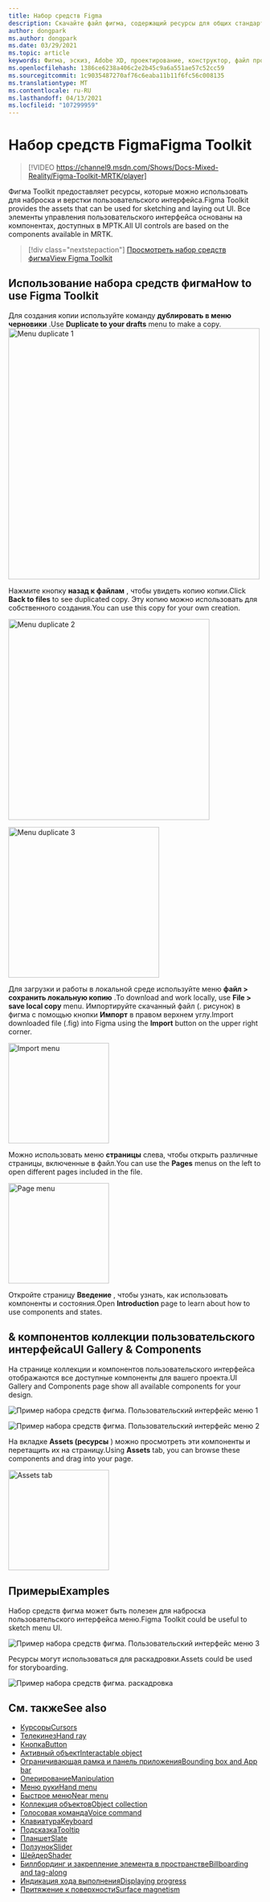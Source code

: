 ```yaml
---
title: Набор средств Figma
description: Скачайте файл фигма, содержащий ресурсы для общих стандартных блоков пользовательского интерфейса.
author: dongpark
ms.author: dongpark
ms.date: 03/29/2021
ms.topic: article
keywords: Фигма, эскиз, Adobe XD, проектирование, конструктор, файл проекта, проектирование UX, HoloLens, МРТК, набор средств для смешанной реальности
ms.openlocfilehash: 1386ce6238a406c2e2b45c9a6a551ae57c52cc59
ms.sourcegitcommit: 1c9035487270af76c6eaba11b11f6fc56c008135
ms.translationtype: MT
ms.contentlocale: ru-RU
ms.lasthandoff: 04/13/2021
ms.locfileid: "107299959"
---
```

# <a name="figma-toolkit"></a><span data-ttu-id="7ea16-104">Набор средств Figma</span><span class="sxs-lookup"><span data-stu-id="7ea16-104">Figma Toolkit</span></span>

> [!VIDEO https://channel9.msdn.com/Shows/Docs-Mixed-Reality/Figma-Toolkit-MRTK/player]

<span data-ttu-id="7ea16-105">Фигма Toolkit предоставляет ресурсы, которые можно использовать для наброска и верстки пользовательского интерфейса.</span><span class="sxs-lookup"><span data-stu-id="7ea16-105">Figma Toolkit provides the assets that can be used for sketching and laying out UI.</span></span> <span data-ttu-id="7ea16-106">Все элементы управления пользовательского интерфейса основаны на компонентах, доступных в МРТК.</span><span class="sxs-lookup"><span data-stu-id="7ea16-106">All UI controls are based on the components available in MRTK.</span></span> 

> [!div class="nextstepaction"]
> [<span data-ttu-id="7ea16-107">Просмотреть набор средств фигма</span><span class="sxs-lookup"><span data-stu-id="7ea16-107">View Figma Toolkit</span></span>](https://www.figma.com/file/ltLag9SxjUIyLQFsp7NNE7/Mixed-Reality-Toolkit-for-Figma?node-id=116%3A4)

## <a name="how-to-use-figma-toolkit"></a><span data-ttu-id="7ea16-108">Использование набора средств фигма</span><span class="sxs-lookup"><span data-stu-id="7ea16-108">How to use Figma Toolkit</span></span>
<span data-ttu-id="7ea16-109">Для создания копии используйте команду **дублировать в меню черновики** .</span><span class="sxs-lookup"><span data-stu-id="7ea16-109">Use **Duplicate to your drafts** menu to make a copy.</span></span>
<img src="images/UX_Figma_Use1.png" width="500px" alt="Menu duplicate 1"><br>

<span data-ttu-id="7ea16-110">Нажмите кнопку **назад к файлам** , чтобы увидеть копию копии.</span><span class="sxs-lookup"><span data-stu-id="7ea16-110">Click **Back to files** to see duplicated copy.</span></span> <span data-ttu-id="7ea16-111">Эту копию можно использовать для собственного создания.</span><span class="sxs-lookup"><span data-stu-id="7ea16-111">You can use this copy for your own creation.</span></span>

<img src="images/UX_Figma_Use2.png" width="400px" alt="Menu duplicate 2"><br>

<img src="images/UX_Figma_Use3.png" width="300px" alt="Menu duplicate 3"><br>

<span data-ttu-id="7ea16-112">Для загрузки и работы в локальной среде используйте меню **файл > сохранить локальную копию** .</span><span class="sxs-lookup"><span data-stu-id="7ea16-112">To download and work locally, use **File > save local copy** menu.</span></span> <span data-ttu-id="7ea16-113">Импортируйте скачанный файл (. рисунок) в фигма с помощью кнопки **Импорт** в правом верхнем углу.</span><span class="sxs-lookup"><span data-stu-id="7ea16-113">Import downloaded file (.fig) into Figma using the **Import** button on the upper right corner.</span></span>

<img src="images/UX_FigmaToolkit_Import.png" width="200px" alt="Import menu"><br>

<span data-ttu-id="7ea16-114">Можно использовать меню **страницы** слева, чтобы открыть различные страницы, включенные в файл.</span><span class="sxs-lookup"><span data-stu-id="7ea16-114">You can use the **Pages** menus on the left to open different pages included in the file.</span></span>

<img src="images/UX_FigmaToolkit_PageMenu.png" width="200px" alt="Page menu"><br>

<span data-ttu-id="7ea16-115">Откройте страницу **Введение** , чтобы узнать, как использовать компоненты и состояния.</span><span class="sxs-lookup"><span data-stu-id="7ea16-115">Open **Introduction** page to learn about how to use components and states.</span></span>

## <a name="ui-gallery--components"></a><span data-ttu-id="7ea16-116">& компонентов коллекции пользовательского интерфейса</span><span class="sxs-lookup"><span data-stu-id="7ea16-116">UI Gallery & Components</span></span>
<span data-ttu-id="7ea16-117">На странице коллекции и компонентов пользовательского интерфейса отображаются все доступные компоненты для вашего проекта.</span><span class="sxs-lookup"><span data-stu-id="7ea16-117">UI Gallery and Components page show all available components for your design.</span></span>

![Пример набора средств фигма. Пользовательский интерфейс меню 1](images/UX_FigmaToolkit_Components_Menu1.png)<br>

![Пример набора средств фигма. Пользовательский интерфейс меню 2](images/UX_FigmaToolkit_Components_Menu2.png)<br>

<span data-ttu-id="7ea16-120">На вкладке **Assets (ресурсы** ) можно просмотреть эти компоненты и перетащить их на страницу.</span><span class="sxs-lookup"><span data-stu-id="7ea16-120">Using **Assets** tab, you can browse these components and drag into your page.</span></span>

<img src="images/UX_FigmaToolkit_Components_Menu3.png" width="200px" alt="Assets tab"><br>


## <a name="examples"></a><span data-ttu-id="7ea16-121">Примеры</span><span class="sxs-lookup"><span data-stu-id="7ea16-121">Examples</span></span>

<span data-ttu-id="7ea16-122">Набор средств фигма может быть полезен для наброска пользовательского интерфейса меню.</span><span class="sxs-lookup"><span data-stu-id="7ea16-122">Figma Toolkit could be useful to sketch menu UI.</span></span> 

![Пример набора средств фигма. Пользовательский интерфейс меню 3](images/UX_FigmaToolkit_Examples_Menu.png)<br>


<span data-ttu-id="7ea16-124">Ресурсы могут использоваться для раскадровки.</span><span class="sxs-lookup"><span data-stu-id="7ea16-124">Assets could be used for storyboarding.</span></span>

![Пример набора средств фигма. раскадровка](images/UX_FigmaToolkit_Examples_Storyboarding.png)<br>


## <a name="see-also"></a><span data-ttu-id="7ea16-126">См. также</span><span class="sxs-lookup"><span data-stu-id="7ea16-126">See also</span></span>

* [<span data-ttu-id="7ea16-127">Курсоры</span><span class="sxs-lookup"><span data-stu-id="7ea16-127">Cursors</span></span>](cursors.md)
* [<span data-ttu-id="7ea16-128">Телекинез</span><span class="sxs-lookup"><span data-stu-id="7ea16-128">Hand ray</span></span>](point-and-commit.md)
* [<span data-ttu-id="7ea16-129">Кнопка</span><span class="sxs-lookup"><span data-stu-id="7ea16-129">Button</span></span>](button.md)
* [<span data-ttu-id="7ea16-130">Активный объект</span><span class="sxs-lookup"><span data-stu-id="7ea16-130">Interactable object</span></span>](interactable-object.md)
* [<span data-ttu-id="7ea16-131">Ограничивающая рамка и панель приложения</span><span class="sxs-lookup"><span data-stu-id="7ea16-131">Bounding box and App bar</span></span>](app-bar-and-bounding-box.md)
* [<span data-ttu-id="7ea16-132">Оперирование</span><span class="sxs-lookup"><span data-stu-id="7ea16-132">Manipulation</span></span>](direct-manipulation.md)
* [<span data-ttu-id="7ea16-133">Меню руки</span><span class="sxs-lookup"><span data-stu-id="7ea16-133">Hand menu</span></span>](hand-menu.md)
* [<span data-ttu-id="7ea16-134">Быстрое меню</span><span class="sxs-lookup"><span data-stu-id="7ea16-134">Near menu</span></span>](near-menu.md)
* [<span data-ttu-id="7ea16-135">Коллекция объектов</span><span class="sxs-lookup"><span data-stu-id="7ea16-135">Object collection</span></span>](object-collection.md)
* [<span data-ttu-id="7ea16-136">Голосовая команда</span><span class="sxs-lookup"><span data-stu-id="7ea16-136">Voice command</span></span>](voice-input.md)
* [<span data-ttu-id="7ea16-137">Клавиатура</span><span class="sxs-lookup"><span data-stu-id="7ea16-137">Keyboard</span></span>](keyboard.md)
* [<span data-ttu-id="7ea16-138">Подсказка</span><span class="sxs-lookup"><span data-stu-id="7ea16-138">Tooltip</span></span>](tooltip.md)
* [<span data-ttu-id="7ea16-139">Планшет</span><span class="sxs-lookup"><span data-stu-id="7ea16-139">Slate</span></span>](slate.md)
* [<span data-ttu-id="7ea16-140">Ползунок</span><span class="sxs-lookup"><span data-stu-id="7ea16-140">Slider</span></span>](slider.md)
* [<span data-ttu-id="7ea16-141">Шейдер</span><span class="sxs-lookup"><span data-stu-id="7ea16-141">Shader</span></span>](shader.md)
* [<span data-ttu-id="7ea16-142">Биллбординг и закрепление элемента в пространстве</span><span class="sxs-lookup"><span data-stu-id="7ea16-142">Billboarding and tag-along</span></span>](billboarding-and-tag-along.md)
* [<span data-ttu-id="7ea16-143">Индикация хода выполнения</span><span class="sxs-lookup"><span data-stu-id="7ea16-143">Displaying progress</span></span>](progress.md)
* [<span data-ttu-id="7ea16-144">Притяжение к поверхности</span><span class="sxs-lookup"><span data-stu-id="7ea16-144">Surface magnetism</span></span>](surface-magnetism.md)
